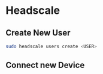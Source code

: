 # Headscale

## Create New User

```bash
sudo headscale users create <USER>
```

## Connect new Device

```bash

```
